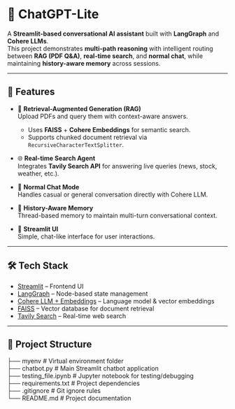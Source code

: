 # 🧠 ChatGPT-Lite

A **Streamlit-based conversational AI assistant** built with **LangGraph** and **Cohere LLMs**.  
This project demonstrates **multi-path reasoning** with intelligent routing between **RAG (PDF Q&A)**, **real-time search**, and **normal chat**, while maintaining **history-aware memory** across sessions.  

---

## 🚀 Features

- 📄 **Retrieval-Augmented Generation (RAG)**  
  Upload PDFs and query them with context-aware answers.  
  - Uses **FAISS** + **Cohere Embeddings** for semantic search.  
  - Supports chunked document retrieval via `RecursiveCharacterTextSplitter`.

- 🌐 **Real-time Search Agent**  
  Integrates **Tavily Search API** for answering live queries (news, stock, weather, etc.).

- 💬 **Normal Chat Mode**  
  Handles casual or general conversation directly with Cohere LLM.

- 🧾 **History-Aware Memory**  
  Thread-based memory to maintain multi-turn conversational context.

- 🎨 **Streamlit UI**  
  Simple, chat-like interface for user interactions.

---

## 🛠️ Tech Stack

- [Streamlit](https://streamlit.io/) – Frontend UI  
- [LangGraph](https://www.langchain.com/langgraph) – Node-based state management  
- [Cohere LLM + Embeddings](https://cohere.com/) – Language model & vector embeddings  
- [FAISS](https://faiss.ai/) – Vector database for document retrieval  
- [Tavily Search](https://tavily.com/) – Real-time web search  

---

## 📂 Project Structure  

├── myenv                 # Virtual environment folder  
├── chatbot.py            # Main Streamlit chatbot application  
├── testing_file.ipynb    # Jupyter notebook for testing/debugging  
├── requirements.txt      # Project dependencies  
├── .gitignore            # Git ignore rules  
└── README.md             # Project documentation  



